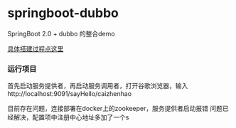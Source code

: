 # springboot-dubbo
SpringBoot 2.0 + dubbo 的整合demo

[具体搭建过程点这里](https://juejin.im/post/5ce490205188253316134af8)

### 运行项目
首先启动服务提供者，再启动服务调用者，打开谷歌浏览器，输入http://localhost:9091/sayHello/caizhenhao
  
目前存在问题，连接部署在docker上的zookeeper，服务提供者启动报错
问题已经解决，配置项中注册中心地址多加了一个s
